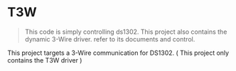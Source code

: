 # T3W

> This code is simply controlling ds1302. This project also contains the dynamic 3-Wire driver. refer to its documents and control.

This project targets a 3-Wire communication for DS1302. ( This project only contains the T3W driver )